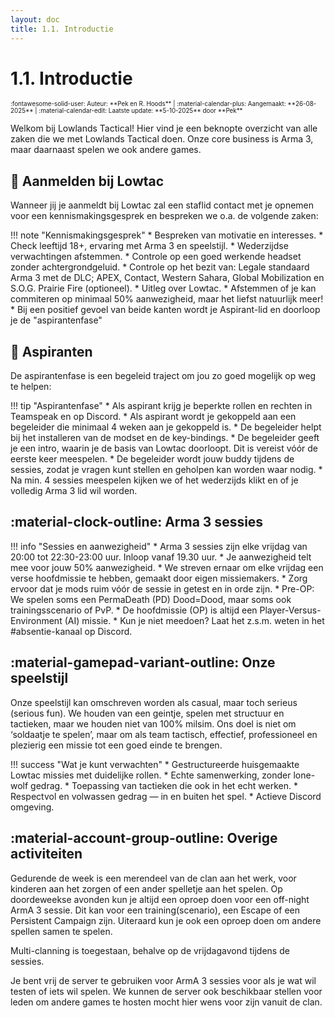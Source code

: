 ```yaml
---
layout: doc
title: 1.1. Introductie
---
```

# 1.1. Introductie
<span style="font-size:0.7em;">
   :fontawesome-solid-user: Auteur: **Pek en R. Hoods** | :material-calendar-plus: Aangemaakt: **26-08-2025** | :material-calendar-edit: Laatste update: **5-10-2025** door **Pek**
</span>

Welkom bij Lowlands Tactical! Hier vind je een beknopte overzicht van alle zaken die we met Lowlands Tactical doen. Onze core business is Arma 3, maar daarnaast spelen we ook andere games.

## :busts_in_silhouette: Aanmelden bij Lowtac
Wanneer jij je aanmeldt bij Lowtac zal een staflid contact met je opnemen voor een kennismakingsgesprek en bespreken we o.a. de volgende zaken:

!!! note "Kennismakingsgesprek"
    * Bespreken van motivatie en interesses.
    * Check leeftijd 18+, ervaring met Arma 3 en speelstijl.
    * Wederzijdse verwachtingen afstemmen.
    * Controle op een goed werkende headset zonder achtergrondgeluid.
    * Controle op het bezit van: Legale standaard Arma 3 met de DLC; APEX, Contact, Western Sahara, Global Mobilization en S.O.G. Prairie Fire (optioneel).
    * Uitleg over Lowtac. 
    * Afstemmen of je kan commiteren op minimaal 50% aanwezigheid, maar het liefst natuurlijk meer!
    * Bij een positief gevoel van beide kanten wordt je Aspirant-lid en doorloop je de "aspirantenfase"

## :saluting_face: Aspiranten
De aspirantenfase is een begeleid traject om jou zo goed mogelijk op weg te helpen:

!!! tip "Aspirantenfase"
    * Als aspirant krijg je beperkte rollen en rechten in Teamspeak en op Discord.
    * Als aspirant wordt je gekoppeld aan een begeleider die minimaal 4 weken aan je gekoppeld is.
    * De begeleider helpt bij het installeren van de modset en de key-bindings.
    * De begeleider geeft je een intro, waarin je de basis van Lowtac doorloopt. Dit is vereist vóór de eerste keer meespelen.
    * De begeleider wordt jouw buddy tijdens de sessies, zodat je vragen kunt stellen en geholpen kan worden waar nodig.
    * Na min. 4 sessies meespelen kijken we of het wederzijds klikt en of je volledig Arma 3 lid wil worden.

## :material-clock-outline: Arma 3 sessies
 
!!! info "Sessies en aanwezigheid"
    * Arma 3 sessies zijn elke vrijdag van 20:00 tot 22:30-23:00 uur. Inloop vanaf 19.30 uur.
    * Je aanwezigheid telt mee voor jouw 50% aanwezigheid.
    * We streven ernaar om elke vrijdag een verse hoofdmissie te hebben, gemaakt door eigen missiemakers.
    * Zorg ervoor dat je mods ruim vóór de sessie in getest en in orde zijn.
    * Pre-OP: We spelen soms een PermaDeath (PD) Dood=Dood, maar soms ook trainingsscenario of PvP.
    * De hoofdmissie (OP) is altijd een Player-Versus-Environment (AI) missie.
    * Kun je niet meedoen? Laat het z.s.m. weten in het #absentie-kanaal op Discord.
    
## :material-gamepad-variant-outline: Onze speelstijl
Onze speelstijl kan omschreven worden als casual, maar toch serieus (serious fun). We houden van een geintje, spelen met structuur en tactieken, maar we houden niet van 100% milsim. Ons doel is niet om ‘soldaatje te spelen’, maar om als team tactisch, effectief, professioneel en plezierig een missie tot een goed einde te brengen.

!!! success "Wat je kunt verwachten"
    * Gestructureerde huisgemaakte Lowtac missies met duidelijke rollen.
    * Echte samenwerking, zonder lone-wolf gedrag.
    * Toepassing van tactieken die ook in het echt werken.
    * Respectvol en volwassen gedrag — in en buiten het spel.
    * Actieve Discord omgeving.

## :material-account-group-outline: Overige activiteiten
Gedurende de week is een merendeel van de clan aan het werk, voor kinderen aan het zorgen of een ander spelletje aan het spelen. Op doordeweekse avonden kun je altijd een oproep doen voor een off-night ArmA 3 sessie. Dit kan voor een training(scenario), een Escape of een Persistent Campaign zijn. Uiteraard kun je ook een oproep doen om andere spellen samen te spelen.

Multi-clanning is toegestaan, behalve op de vrijdagavond tijdens de sessies.

Je bent vrij de server te gebruiken voor ArmA 3 sessies voor als je wat wil testen of iets wil spelen. We kunnen de server ook beschikbaar stellen voor leden om andere games te hosten mocht hier wens voor zijn vanuit de clan.